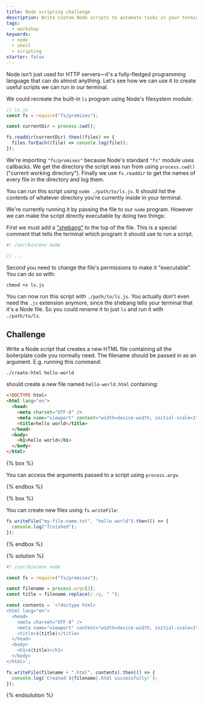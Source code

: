 ```yaml
---
title: Node scripting challenge
description: Write custom Node scripts to automate tasks in your terminal
tags:
  - workshop
keywords:
  - node
  - shell
  - scripting
starter: false
---
```


Node isn't just used for HTTP servers—it's a fully-fledged programming language that can do almost anything. Let's see how we can use it to create useful scripts we can run in our terminal.

We could recreate the built-in `ls` program using Node's filesystem module:

```js
// ls.js
const fs = require("fs/promises");

const currentDir = process.cwd();

fs.readdir(currentDir).then((files) => {
  files.forEach((file) => console.log(file));
});
```

We're importing `"fs/promises"` because Node's standard `"fs"` module uses callbacks. We get the directory the script was run from using `process.cwd()` ("current working directory"). Finally we use `fs.readdir` to get the names of every file in the directory and log them.

You can run this script using `node ./path/to/ls.js`. It should list the contents of whatever directory you're currently inside in your terminal.

We're currently running it by passing the file to our `node` program. However we can make the script directly executable by doing two things:

First we must add a ["shebang"](<https://en.wikipedia.org/wiki/Shebang_(Unix)>) to the top of the file. This is a special comment that tells the terminal which program it should use to run a script.

```js
#! /usr/bin/env node

// ...
```

Second you need to change the file's permissions to make it "executable". You can do so with:

```shell
chmod +x ls.js
```

You can now run this script with `./path/to/ls.js`. You actually don't even need the `.js` extension anymore, since the shebang tells your terminal that it's a Node file. So you could rename it to just `ls` and run it with `./path/to/ls`.

## Challenge

Write a Node script that creates a new HTML file containing all the boilerplate code you normally need. The filename should be passed in as an argument. E.g. running this command:

```shell
./create-html hello-world
```

should create a new file named `hello-world.html` containing:

```html
<!DOCTYPE html>
<html lang="en">
  <head>
    <meta charset="UTF-8" />
    <meta name="viewport" content="width=device-width, initial-scale=1" />
    <title>hello world</title>
  </head>
  <body>
    <h1>hello world</h1>
  </body>
</html>
```

{% box %}

You can access the arguments passed to a script using `process.argv`.

{% endbox %}

{% box %}

You can create new files using `fs.writeFile`:

```js
fs.writeFile("my-file-name.txt", "hello world").then(() => {
  console.log("finished");
});
```

{% endbox %}

{% solution %}

```js
#! /usr/bin/env node

const fs = require("fs/promises");

const filename = process.argv[2];
const title = filename.replace(/-/g, " ");

const contents = `<!doctype html>
<html lang="en">
  <head>
    <meta charset="UTF-8" />
    <meta name="viewport" content="width=device-width, initial-scale=1" />
    <title>${title}</title>
  </head>
  <body>
    <h1>${title}</h1>
  </body>
</html>`;

fs.writeFile(filename + ".html", contents).then(() => {
  console.log(`Created ${filename}.html successfully!`);
});
```

{% endsolution %}
